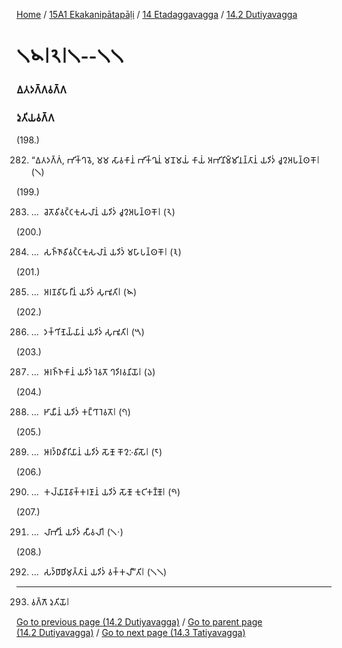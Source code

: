 
[Home](/) / [15A1 Ekakanipātapāḷi](/tipitaka/15A1.md) / [14 Etadaggavagga](/tipitaka/15A1/14.md) / [14.2 Dutiyavagga](/tipitaka/15A1/14/14.2.md)

# 𑁧𑁪𑁇𑁨𑁇𑁧--𑁧𑁧

### 𑀏𑀢𑀤𑀕𑁆𑀕𑀯𑀕𑁆𑀕

### 𑀤𑀼𑀢𑀺𑀬𑀯𑀕𑁆𑀕

(198.)

282. “𑀏𑀢𑀤𑀕𑁆𑀕𑀁, 𑀪𑀺𑀓𑁆𑀔𑀯𑁂, 𑀫𑀫 𑀲𑀸𑀯𑀓𑀸𑀦𑀁 𑀪𑀺𑀓𑁆𑀔𑀽𑀦𑀁 𑀫𑀦𑁄𑀫𑀬𑀁 𑀓𑀸𑀬𑀁 𑀅𑀪𑀺𑀦𑀺𑀫𑁆𑀫𑀺𑀦𑀦𑁆𑀢𑀸𑀦𑀁 𑀬𑀤𑀺𑀤𑀁 𑀘𑀽𑀍𑀅𑀧𑀦𑁆𑀣𑀓𑁄𑁇 (𑁧)

(199.)

283. …  𑀘𑁂𑀢𑁄𑀯𑀺𑀯𑀝𑁆𑀝𑀓𑀼𑀲𑀮𑀸𑀦𑀁 𑀬𑀤𑀺𑀤𑀁 𑀘𑀽𑀍𑀅𑀧𑀦𑁆𑀣𑀓𑁄𑁇 (𑁨)

(200.)

284. …  𑀲𑀜𑁆𑀜𑀸𑀯𑀺𑀯𑀝𑁆𑀝𑀓𑀼𑀲𑀮𑀸𑀦𑀁 𑀬𑀤𑀺𑀤𑀁 𑀫𑀳𑀸𑀧𑀦𑁆𑀣𑀓𑁄𑁇 (𑁩)

(201.)

285. …  𑀅𑀭𑀡𑀯𑀺𑀳𑀸𑀭𑀻𑀦𑀁 𑀬𑀤𑀺𑀤𑀁 𑀲𑀼𑀪𑀽𑀢𑀺𑁇 (𑁪)

(202.)

286. …  𑀤𑀓𑁆𑀔𑀺𑀡𑁂𑀬𑁆𑀬𑀸𑀦𑀁 𑀬𑀤𑀺𑀤𑀁 𑀲𑀼𑀪𑀽𑀢𑀺𑁇 (𑁫)

(203.)

287. …  𑀆𑀭𑀜𑁆𑀜𑀓𑀸𑀦𑀁 𑀬𑀤𑀺𑀤𑀁 𑀭𑁂𑀯𑀢𑁄 𑀔𑀤𑀺𑀭𑀯𑀦𑀺𑀬𑁄𑁇 (𑁬)

(204.)

288. …  𑀛𑀸𑀬𑀻𑀦𑀁 𑀬𑀤𑀺𑀤𑀁 𑀓𑀗𑁆𑀔𑀸𑀭𑁂𑀯𑀢𑁄𑁇 (𑁭)

(205.)

289. …  𑀆𑀭𑀤𑁆𑀥𑀯𑀻𑀭𑀺𑀬𑀸𑀦𑀁 𑀬𑀤𑀺𑀤𑀁 𑀲𑁄𑀡𑁄 𑀓𑁄𑀍𑀇𑀯𑀺𑀲𑁄𑁇 (𑁮)

(206.)

290. …  𑀓𑀮𑁆𑀬𑀸𑀡𑀯𑀸𑀓𑁆𑀓𑀭𑀡𑀸𑀦𑀁 𑀬𑀤𑀺𑀤𑀁 𑀲𑁄𑀡𑁄 𑀓𑀼𑀝𑀺𑀓𑀡𑁆𑀡𑁄𑁇 (𑁯)

(207.)

291. …  𑀮𑀸𑀪𑀻𑀦𑀁 𑀬𑀤𑀺𑀤𑀁 𑀲𑀻𑀯𑀮𑀺𑁇 (𑁧𑁦)

(208.)

292. …  𑀲𑀤𑁆𑀥𑀸𑀥𑀺𑀫𑀼𑀢𑁆𑀢𑀸𑀦𑀁 𑀬𑀤𑀺𑀤𑀁 𑀯𑀓𑁆𑀓𑀮𑀻”𑀢𑀺𑁇 (𑁧𑁧)

---

293. 𑀯𑀕𑁆𑀕𑁄 𑀤𑀼𑀢𑀺𑀬𑁄𑁇



[Go to previous page (14.2 Dutiyavagga)](/tipitaka/15A1/14/14.2.md) / [Go to parent page (14.2 Dutiyavagga)](/tipitaka/15A1/14/14.2.md) / [Go to next page (14.3 Tatiyavagga)](/tipitaka/15A1/14/14.3.md)


